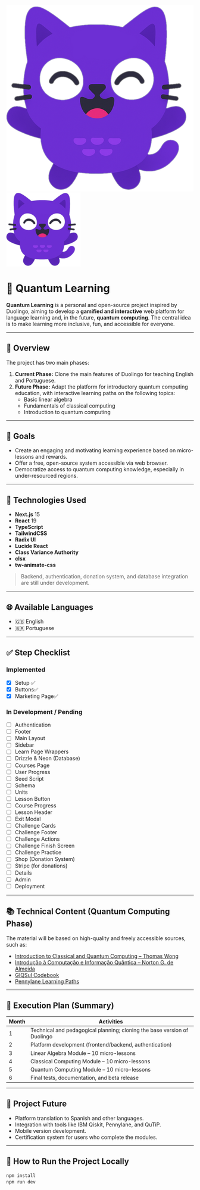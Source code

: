![Cat Icon](caticonpng.png)
<img src="caticonpng.png" alt="Cat Icon" width="200" />


# 🧠 Quantum Learning

**Quantum Learning** is a personal and open-source project inspired by Duolingo, aiming to develop a **gamified and interactive** web platform for language learning and, in the future, **quantum computing**. The central idea is to make learning more inclusive, fun, and accessible for everyone.

---

## 🎯 Overview

The project has two main phases:

1. **Current Phase:** Clone the main features of Duolingo for teaching English and Portuguese.
2. **Future Phase:** Adapt the platform for introductory quantum computing education, with interactive learning paths on the following topics:
   - Basic linear algebra
   - Fundamentals of classical computing
   - Introduction to quantum computing

---

## 🚀 Goals

- Create an engaging and motivating learning experience based on micro-lessons and rewards.
- Offer a free, open-source system accessible via web browser.
- Democratize access to quantum computing knowledge, especially in under-resourced regions.

---

## 🧰 Technologies Used

- **Next.js** 15
- **React** 19
- **TypeScript**
- **TailwindCSS**
- **Radix UI**
- **Lucide React**
- **Class Variance Authority**
- **clsx**
- **tw-animate-css**

> Backend, authentication, donation system, and database integration are still under development.

---

## 🌐 Available Languages

- 🇬🇧 English  
- 🇧🇷 Portuguese

---

## ✅ Step Checklist

### Implemented
- [x] Setup ✅
- [x] Buttons✅
- [x] Marketing Page✅

### In Development / Pending
- [ ] Authentication
- [ ] Footer
- [ ] Main Layout
- [ ] Sidebar
- [ ] Learn Page Wrappers
- [ ] Drizzle & Neon (Database)
- [ ] Courses Page
- [ ] User Progress
- [ ] Seed Script
- [ ] Schema
- [ ] Units
- [ ] Lesson Button
- [ ] Course Progress
- [ ] Lesson Header
- [ ] Exit Modal
- [ ] Challenge Cards
- [ ] Challenge Footer
- [ ] Challenge Actions
- [ ] Challenge Finish Screen
- [ ] Challenge Practice
- [ ] Shop (Donation System)
- [ ] Stripe (for donations)
- [ ] Details
- [ ] Admin
- [ ] Deployment

---

## 📚 Technical Content (Quantum Computing Phase)

The material will be based on high-quality and freely accessible sources, such as:

- [Introduction to Classical and Quantum Computing – Thomas Wong](https://www.thomaswong.net)
- [Introdução à Computação e Informação Quântica – Norton G. de Almeida](https://a.co/d/97aiWpu)
- [GIQSul Codebook](https://aprenda.quantumket.org)
- [Pennylane Learning Paths](https://pennylane.ai/codebook/learning-paths)

---

## 📆 Execution Plan (Summary)

| Month | Activities |
|-------|------------|
| 1 | Technical and pedagogical planning; cloning the base version of Duolingo |
| 2 | Platform development (frontend/backend, authentication) |
| 3 | Linear Algebra Module – 10 micro-lessons |
| 4 | Classical Computing Module – 10 micro-lessons |
| 5 | Quantum Computing Module – 10 micro-lessons |
| 6 | Final tests, documentation, and beta release |

---

## 🔮 Project Future

- Platform translation to Spanish and other languages.
- Integration with tools like IBM Qiskit, Pennylane, and QuTiP.
- Mobile version development.
- Certification system for users who complete the modules.

---

## 🧪 How to Run the Project Locally

```bash
npm install
npm run dev
```
